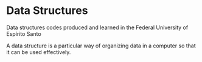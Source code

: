 # Data Structures
 Data structures codes produced and learned in the Federal University of Espírito Santo

 A data structure is a particular way of organizing data in a computer so that it can be used effectively.
